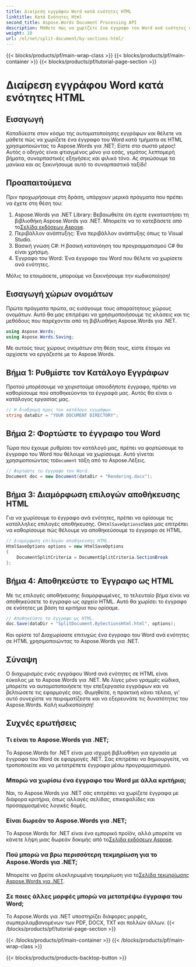 ```yaml
---
title: Διαίρεση εγγράφου Word κατά ενότητες HTML
linktitle: Κατά Ενότητες Html
second_title: Aspose.Words Document Processing API
description: Μάθετε πώς να χωρίζετε ένα έγγραφο του Word ανά ενότητες σε HTML χρησιμοποιώντας το Aspose.Words για .NET με αυτόν τον λεπτομερή, βήμα προς βήμα οδηγό.
weight: 10
url: /el/net/split-document/by-sections-html/
---
```


{{< blocks/products/pf/main-wrap-class >}}
{{< blocks/products/pf/main-container >}}
{{< blocks/products/pf/tutorial-page-section >}}

# Διαίρεση εγγράφου Word κατά ενότητες HTML

## Εισαγωγή

Καταδύεστε στον κόσμο της αυτοματοποίησης εγγράφων και θέλετε να μάθετε πώς να χωρίζετε ένα έγγραφο του Word κατά τμήματα σε HTML χρησιμοποιώντας το Aspose.Words για .NET; Είστε στο σωστό μέρος! Αυτός ο οδηγός είναι φτιαγμένος μόνο για εσάς, γεμάτος λεπτομερή βήματα, συναρπαστικές εξηγήσεις και φιλικό τόνο. Ας σηκώσουμε τα μανίκια και ας ξεκινήσουμε αυτό το συναρπαστικό ταξίδι!

## Προαπαιτούμενα

Πριν προχωρήσουμε στη δράση, υπάρχουν μερικά πράγματα που πρέπει να έχετε στη θέση του:

1.  Aspose.Words για .NET Library: Βεβαιωθείτε ότι έχετε εγκαταστήσει τη βιβλιοθήκη Aspose.Words για .NET. Μπορείτε να το κατεβάσετε από το[Σελίδα εκδόσεων Aspose](https://releases.aspose.com/words/net/).
2. Περιβάλλον ανάπτυξης: Ένα περιβάλλον ανάπτυξης όπως το Visual Studio.
3. Βασική γνώση C#: Η βασική κατανόηση του προγραμματισμού C# θα είναι χρήσιμη.
4. Έγγραφο του Word: Ένα έγγραφο του Word που θέλετε να χωρίσετε ανά ενότητες.

Μόλις τα ετοιμάσετε, μπορούμε να ξεκινήσουμε την κωδικοποίηση!

## Εισαγωγή χώρων ονομάτων

Πρώτα πράγματα πρώτα, ας εισάγουμε τους απαραίτητους χώρους ονομάτων. Αυτό θα μας επιτρέψει να χρησιμοποιήσουμε τις κλάσεις και τις μεθόδους που παρέχονται από τη βιβλιοθήκη Aspose.Words για .NET.

```csharp
using Aspose.Words;
using Aspose.Words.Saving;
```

Με αυτούς τους χώρους ονομάτων στη θέση τους, είστε έτοιμοι να αρχίσετε να εργάζεστε με το Aspose.Words.

## Βήμα 1: Ρυθμίστε τον Κατάλογο Εγγράφων

Προτού μπορέσουμε να χειριστούμε οποιοδήποτε έγγραφο, πρέπει να καθορίσουμε πού αποθηκεύονται τα έγγραφά μας. Αυτός θα είναι ο κατάλογος εργασίας μας.

```csharp
// Η διαδρομή προς τον κατάλογο εγγράφων.
string dataDir = "YOUR DOCUMENT DIRECTORY";
```

## Βήμα 2: Φορτώστε το έγγραφο του Word

 Τώρα που έχουμε ρυθμίσει τον κατάλογό μας, πρέπει να φορτώσουμε το έγγραφο του Word που θέλουμε να χωρίσουμε. Αυτό γίνεται χρησιμοποιώντας το`Document` τάξη από το Aspose.Λέξεις.

```csharp
// Φορτώστε το έγγραφο του Word.
Document doc = new Document(dataDir + "Rendering.docx");
```

## Βήμα 3: Διαμόρφωση επιλογών αποθήκευσης HTML

 Για να χωρίσουμε το έγγραφο ανά ενότητες, πρέπει να ορίσουμε τις κατάλληλες επιλογές αποθήκευσης. Ο`HtmlSaveOptions`class μας επιτρέπει να καθορίσουμε πώς θέλουμε να αποθηκεύσουμε το έγγραφο σε HTML.

```csharp
// Διαμόρφωση επιλογών αποθήκευσης HTML.
HtmlSaveOptions options = new HtmlSaveOptions
{
    DocumentSplitCriteria = DocumentSplitCriteria.SectionBreak
};
```

## Βήμα 4: Αποθηκεύστε το Έγγραφο ως HTML

Με τις επιλογές αποθήκευσης διαμορφωμένες, το τελευταίο βήμα είναι να αποθηκεύσετε το έγγραφο ως αρχείο HTML. Αυτό θα χωρίσει το έγγραφο σε ενότητες με βάση τα κριτήρια που ορίσαμε.

```csharp
// Αποθηκεύστε το έγγραφο ως HTML.
doc.Save(dataDir + "SplitDocument.BySectionsHtml.html", options);
```

Και ορίστε το! Διαχωρίσατε επιτυχώς ένα έγγραφο του Word ανά ενότητες σε HTML χρησιμοποιώντας το Aspose.Words για .NET.

## Σύναψη

Ο διαχωρισμός ενός εγγράφου Word ανά ενότητες σε HTML είναι εύκολος με το Aspose.Words για .NET. Με λίγες μόνο γραμμές κώδικα, μπορείτε να αυτοματοποιήσετε την επεξεργασία εγγράφων και να βελτιώσετε τις εφαρμογές σας. Θυμηθείτε, η πρακτική κάνει τέλεια, γι' αυτό συνεχίστε να πειραματίζεστε και να εξερευνάτε τις δυνατότητες του Aspose.Words. Καλή κωδικοποίηση!

## Συχνές ερωτήσεις

### Τι είναι το Aspose.Words για .NET;

Το Aspose.Words for .NET είναι μια ισχυρή βιβλιοθήκη για εργασία με έγγραφα του Word σε εφαρμογές .NET. Σας επιτρέπει να δημιουργείτε, να τροποποιείτε και να μετατρέπετε έγγραφα μέσω προγραμματισμού.

### Μπορώ να χωρίσω ένα έγγραφο του Word με άλλα κριτήρια;

Ναι, το Aspose.Words για .NET σάς επιτρέπει να χωρίζετε έγγραφα με διάφορα κριτήρια, όπως αλλαγές σελίδας, επικεφαλίδες και προσαρμοσμένες λογικές δομές.

### Είναι δωρεάν το Aspose.Words για .NET;

 Το Aspose.Words for .NET είναι ένα εμπορικό προϊόν, αλλά μπορείτε να κάνετε λήψη μιας δωρεάν δοκιμής από το[Σελίδα εκδόσεων Aspose](https://releases.aspose.com/).

### Πού μπορώ να βρω περισσότερη τεκμηρίωση για το Aspose.Words για .NET;

 Μπορείτε να βρείτε ολοκληρωμένη τεκμηρίωση για το[Σελίδα τεκμηρίωσης Aspose.Words για .NET](https://reference.aspose.com/words/net/).

### Σε ποιες άλλες μορφές μπορώ να μετατρέψω έγγραφα του Word;

Το Aspose.Words για .NET υποστηρίζει διάφορες μορφές, συμπεριλαμβανομένων των PDF, DOCX, TXT και πολλών άλλων.
{{< /blocks/products/pf/tutorial-page-section >}}

{{< /blocks/products/pf/main-container >}}
{{< /blocks/products/pf/main-wrap-class >}}

{{< blocks/products/products-backtop-button >}}
